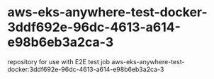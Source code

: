 # aws-eks-anywhere-test-docker-3ddf692e-96dc-4613-a614-e98b6eb3a2ca-3
repository for use with E2E test job aws-eks-anywhere-test-docker:3ddf692e-96dc-4613-a614-e98b6eb3a2ca-3
